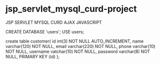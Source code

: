 # jsp_servlet_mysql_curd-project
JSP SERVLET MYSQL CURD AJAX JAVASCRIPT

CREATE DATABASE 'users';
USE users;

create table customer(
 id  int(3) NOT NULL AUTO_INCREMENT,
 name varchar(120) NOT NULL,
 email varchar(220) NOT NULL,
 phone varchar(10) NOT NULL,
 username vatchar(10) NOT NULL,
 password varchar(8) NOT NULL,
 PRIMARY KEY (id)
);
